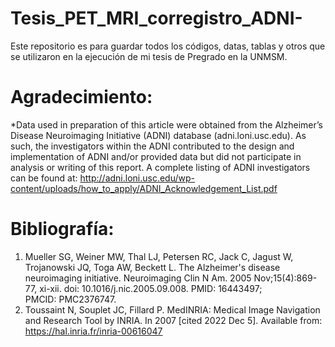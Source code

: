 # Tesis_PET_MRI_corregistro_ADNI-
Este repositorio es para guardar todos los códigos, datas, tablas y otros que se utilizaron en la ejecución de mi tesis de Pregrado en la UNMSM.

# Agradecimiento: 

*Data used in preparation of this article were obtained from the Alzheimer’s Disease Neuroimaging Initiative (ADNI) database (adni.loni.usc.edu). As such, the investigators within the ADNI contributed to the design and implementation of ADNI and/or provided data
but did not participate in analysis or writing of this report. A complete listing of ADNI investigators can be found at:
http://adni.loni.usc.edu/wp-content/uploads/how_to_apply/ADNI_Acknowledgement_List.pdf 

# Bibliografía: 

1. Mueller SG, Weiner MW, Thal LJ, Petersen RC, Jack C, Jagust W, Trojanowski JQ, Toga AW, Beckett L. The Alzheimer's disease neuroimaging initiative. Neuroimaging Clin N Am. 2005 Nov;15(4):869-77, xi-xii. doi: 10.1016/j.nic.2005.09.008. PMID: 16443497; PMCID: PMC2376747.
2. Toussaint N, Souplet JC, Fillard P. MedINRIA: Medical Image Navigation and Research Tool by INRIA. In 2007 [cited 2022 Dec 5]. Available from: https://hal.inria.fr/inria-00616047 

